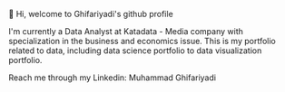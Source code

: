👋 Hi, welcome to Ghifariyadi's github profile

I'm currently a Data Analyst at Katadata - Media company with specialization in the business and economics issue. This is my portfolio related to data, including data science portfolio to data visualization portfolio.

Reach me through my Linkedin: Muhammad Ghifariyadi
